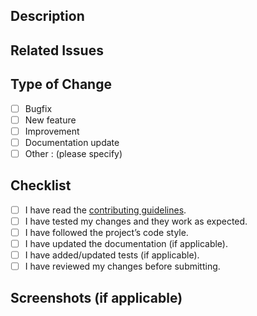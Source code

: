 ## Description

## Related Issues

## Type of Change
- [ ] Bugfix
- [ ] New feature
- [ ] Improvement
- [ ] Documentation update
- [ ] Other : (please specify)

## Checklist
- [ ] I have read the [contributing guidelines](../CONTRIBUTING.md).
- [ ] I have tested my changes and they work as expected.
- [ ] I have followed the project’s code style.
- [ ] I have updated the documentation (if applicable).
- [ ] I have added/updated tests (if applicable).
- [ ] I have reviewed my changes before submitting.

## Screenshots (if applicable)
